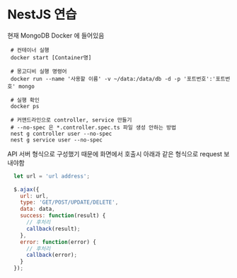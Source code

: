 # NestJS 연습

현재 MongoDB Docker 에 들어있음
```shell
 # 컨테이너 실행
 docker start [Container명]
 
 # 몽고디비 실행 명령어
 docker run --name '사용할 이름' -v ~/data:/data/db -d -p '포트번호':'포트번호' mongo
 
 # 실행 확인
 docker ps
 
 # 커맨드라인으로 controller, service 만들기
 # --no-spec 은 *.controller.spec.ts 파일 생성 안하는 방법
 nest g controller user --no-spec
 nest g service user --no-spec 
```

API 서버 형식으로 구성했기 때문에 화면에서 호출시 아래과 같은 형식으로 request 보내야함
```js
  let url = 'url address';
  
  $.ajax({
    url: url,
    type: 'GET/POST/UPDATE/DELETE',
    data: data,
    success: function(result) {
      // 후처리
      callback(result);
    },
    error: function(error) {
      // 후처리
      callback(error);
    }
  });
  
```

